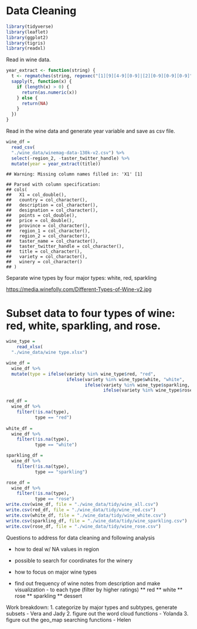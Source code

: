 Data Cleaning
================

``` r
library(tidyverse)
library(leaflet)
library(ggplot2)
library(tigris)
library(readxl)
```

Read in wine data.

``` r
year_extract <- function(string) {
  t <- regmatches(string, regexec("[1][9][4-9][0-9]|[2][0-9][0-9][0-9]", string))
  sapply(t, function(x) {
    if (length(x) > 0) {
      return(as.numeric(x))
    } else {
      return(NA)    
    }
  })
}
```

Read in the wine data and generate year variable and save as csv file.

``` r
wine_df = 
  read_csv(
  "./wine_data/winemag-data-130k-v2.csv") %>% 
  select(-region_2, -taster_twitter_handle) %>% 
  mutate(year = year_extract(title))
```

    ## Warning: Missing column names filled in: 'X1' [1]

    ## Parsed with column specification:
    ## cols(
    ##   X1 = col_double(),
    ##   country = col_character(),
    ##   description = col_character(),
    ##   designation = col_character(),
    ##   points = col_double(),
    ##   price = col_double(),
    ##   province = col_character(),
    ##   region_1 = col_character(),
    ##   region_2 = col_character(),
    ##   taster_name = col_character(),
    ##   taster_twitter_handle = col_character(),
    ##   title = col_character(),
    ##   variety = col_character(),
    ##   winery = col_character()
    ## )

Separate wine types by four major types: white, red, sparkling

<https://media.winefolly.com/Different-Types-of-Wine-v2.jpg>

# Subset data to four types of wine: red, white, sparkling, and rose.

``` r
wine_type = 
    read_xlsx(
  "./wine_data/wine type.xlsx")  

wine_df = 
  wine_df %>% 
  mutate(type = ifelse(variety %in% wine_type$red, "red", 
                       ifelse(variety %in% wine_type$white, "white", 
                              ifelse(variety %in% wine_type$sparkling, "sparkling", 
                                     ifelse(variety %in% wine_type$rose, "rose", NA )))))

red_df = 
  wine_df %>% 
    filter(!is.na(type),
           type == "red")
  
white_df = 
  wine_df %>% 
    filter(!is.na(type),
           type == "white")

sparkling_df = 
  wine_df %>% 
    filter(!is.na(type),
           type == "sparkling")

rose_df = 
  wine_df %>% 
    filter(!is.na(type),
           type == "rose")
write.csv(wine_df, file = "./wine_data/tidy/wine_all.csv")
write.csv(red_df, file = "./wine_data/tidy/wine_red.csv")
write.csv(white_df, file = "./wine_data/tidy/wine_white.csv")
write.csv(sparkling_df, file = "./wine_data/tidy/wine_sparkling.csv")
write.csv(rose_df, file = "./wine_data/tidy/wine_rose.csv")
```

Questions to address for data cleaning and following analysis

  - how to deal w/ NA values in region

  - possible to search for coordinates for the winery

  - how to focus on major wine types

  - find out frequency of wine notes from description and make
    visualization - to each type (filter by higher ratings) \*\* red
    \*\* white \*\* rose \*\* sparkling \*\* dessert

Work breakdown: 1. categorize by major types and subtypes, generate
subsets - Vera and Jady 2. figure out the word cloud functions - Yolanda
3. figure out the geo\_map searching functions - Helen
